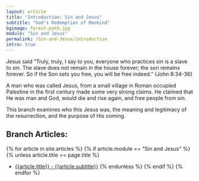 ```yaml
---
layout: article
title: "Introduction: Sin and Jesus"
subtitle: "God's Redemption of Mankind"
bgimage: forest-path.jpg
module: "Sin and Jesus"
permalink: /Sin-and-Jesus/introduction
intro: true
---
```


Jesus said “Truly, truly, I say to you, everyone who practices sin is a slave to sin. The slave does not remain in the house forever; the son remains forever. So if the Son sets you free, you will be free indeed.” (John 8:34-36)
 
A man who was called Jesus, from a small village in Roman occupied Palestine in the first century made some very strong claims. He claimed that He was man and God, would die and rise again, and free people from sin.
 
This branch examines who this Jesus was, the meaning and legitimacy of the resurrection, and the purpose of His coming.
 
## Branch Articles:
{% for article in site.articles %}
{% if article.module == "Sin and Jesus" %}
{% unless article.title == page.title %}
- [{{article.title}} - {{article.subtitle}}]({{article.permalink}})
{% endunless %}
{% endif %}
{% endfor %}